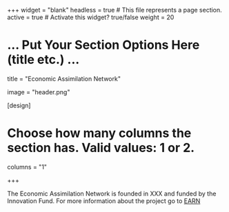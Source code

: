+++ 
widget = "blank" 
headless = true # This file represents a page section. 
active = true # Activate this widget? true/false 
weight = 20

# ... Put Your Section Options Here (title etc.) ...
title = "Economic Assimilation Network"

image = "header.png"

[design]
  # Choose how many columns the section has. Valid values: 1 or 2.
  columns = "1"
  

+++

The Economic Assimilation Network is founded in XXX and funded by the Innovation Fund. For more information about the project go to [EARN]("earn/index.md")
